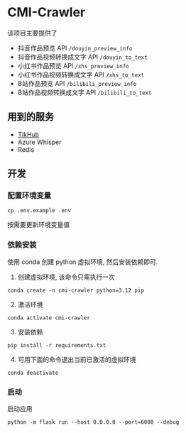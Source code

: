 # CMI-Crawler

该项目主要提供了

- 抖音作品预览 API `/douyin_preview_info`
- 抖音作品视频转换成文字 API `/douyin_to_text`
- 小红书作品预览 API `/xhs_preview_info`
- 小红书作品视频转换成文字 API `/xhs_to_text`
- B站作品预览 API `/bilibili_preview_info`
- B站作品视频转换成文字 API `/bilibili_to_text`

## 用到的服务

- [TikHub](https://tikhub.io/)
- Azure Whisper
- Redis

## 开发

### 配置环境变量

```shell
cp .env.example .env
```

按需要更新环境变量值

### 依赖安装

使用 conda 创建 python 虚拟环境, 然后安装依赖即可.

1. 创建虚拟环境, 该命令只需执行一次

```shell
conda create -n cmi-crawler python=3.12 pip
```

2. 激活环境

```shell
conda activate cmi-crawler
```

3. 安装依赖

```shell
pip install -r requirements.txt
```

4. 可用下面的命令退出当前已激活的虚拟环境

```shell
conda deactivate
```

### 启动

启动应用

```shell
python -m flask run --host 0.0.0.0 --port=6000 --debug
```
